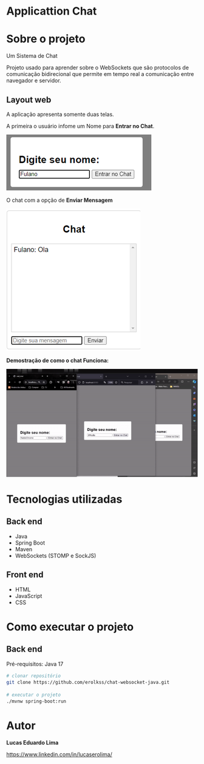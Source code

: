 # Applicattion Chat

# Sobre o projeto


Um Sistema de Chat

Projeto usado para aprender sobre o WebSockets que são protocolos de comunicação bidirecional que permite em tempo real a comunicação entre navegador e servidor. 

## Layout web

A aplicação apresenta somente duas telas.

A primeira o usuário infome um Nome para **Entrar no Chat**.


![Web 1](https://github.com/erolkss/chat-websocket-java/blob/main/src/main/resources/assets/img/1_Name_Chat.png?raw=true)

O chat com a opção de **Enviar Mensagem**

![Web 2](https://github.com/erolkss/chat-websocket-java/blob/main/src/main/resources/assets/img/2_Chat.png?raw=true)


**Demostração de como o chat Funciona:**


![](https://github.com/erolkss/chat-websocket-java/blob/main/src/main/resources/assets/img/ezgif.com-video-to-gif-converter.gif?raw=true)








# Tecnologias utilizadas
## Back end
- Java
- Spring Boot
- Maven
- WebSockets (STOMP e SockJS)
## Front end
- HTML
- JavaScript
- CSS


# Como executar o projeto

## Back end
Pré-requisitos: Java 17

```bash
# clonar repositório
git clone https://github.com/erolkss/chat-websocket-java.git

# executar o projeto
./mvnw spring-boot:run
```


# Autor

**Lucas Eduardo Lima**

https://www.linkedin.com/in/lucaserolima/
